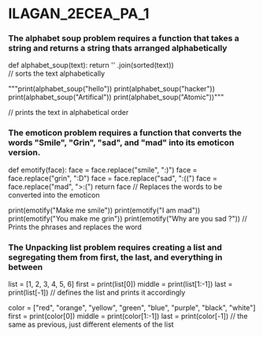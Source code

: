 # ILAGAN_2ECEA_PA_1

### The alphabet soup problem requires a function that takes a string and returns a string thats arranged alphabetically

def alphabet_soup(text):
return '' .join(sorted(text))    
// sorts the text alphabetically

"""print(alphabet_soup("hello")) 
print(alphabet_soup("hacker"))
print(alphabet_soup("Artifical")) 
print(alphabet_soup("Atomic"))"""

// prints the text in alphabetical order


### The emoticon problem requires a function that converts the words "Smile", "Grin", "sad", and "mad" into its emoticon version.

def emotify(face):
    face = face.replace("smile", ":)") 
face = face.replace("grin", ":D") 
face = face.replace("sad", ":((") 
face = face.replace("mad", ">:(") 
return face
// Replaces the words to be converted into the emoticon
    
print(emotify("Make me smile")) 
print(emotify("I am mad"))
print(emotify("You make me grin"))
print(emotify("Why are you sad ?"))
// Prints the phrases and replaces the word


### The Unpacking list problem requires creating a list and segregating them from first, the last, and everything in between 

list = [1, 2, 3, 4, 5, 6] 
first = print(list[0]) 
middle = print(list[1:-1]) 
last = print(list[-1])
// defines the list and prints it accordingly


color = ["red", "orange", "yellow", "green", "blue", "purple", "black", "white"] 
first = print(color[0]) 
middle = print(color[1:-1]) 
last = print(color[-1])
// the same as previous, just different elements of the list

